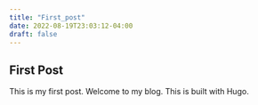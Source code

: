 ```yaml
---
title: "First_post"
date: 2022-08-19T23:03:12-04:00
draft: false
---
```


## First Post

This is my first post.
Welcome to my blog.
This is built with Hugo.
